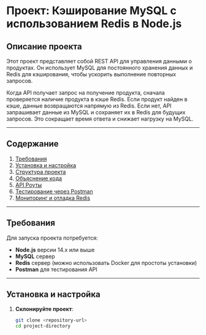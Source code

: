 # Проект: Кэширование MySQL с использованием Redis в Node.js

## Описание проекта

Этот проект представляет собой REST API для управления данными о продуктах. Он использует MySQL для постоянного хранения данных и Redis для кэширования, чтобы ускорить выполнение повторных запросов. 

Когда API получает запрос на получение продукта, сначала проверяется наличие продукта в кэше Redis. Если продукт найден в кэше, данные возвращаются напрямую из Redis. Если нет, API запрашивает данные из MySQL и сохраняет их в Redis для будущих запросов. Это сокращает время ответа и снижает нагрузку на MySQL.

---

## Содержание

1. [Требования](#требования)
2. [Установка и настройка](#установка-и-настройка)
3. [Структура проекта](#структура-проекта)
4. [Объяснение кода](#объяснение-кода)
5. [API Роуты](#api-роуты)
6. [Тестирование через Postman](#тестирование-через-postman)
7. [Мониторинг и отладка Redis](#мониторинг-и-отладка-redis)

---

## Требования

Для запуска проекта потребуется:

- **Node.js** версии 14.x или выше
- **MySQL** сервер
- **Redis** сервер (можно использовать Docker для простоты установки)
- **Postman** для тестирования API

---

## Установка и настройка

1. **Склонируйте проект**:
   ```bash
   git clone <repository-url>
   cd project-directory
